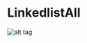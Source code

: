 # LinkedlistAll
![alt tag](https://raw.githubusercontent.com/mandliya/algorithms_and_ds_playground/master/image.jpg)
